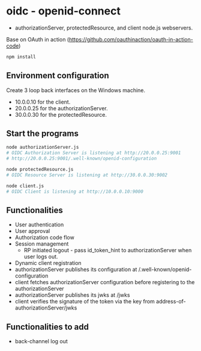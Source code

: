 # oidc - openid-connect

* authorizationServer, protectedResource, and client node.js webservers.

Base on OAuth in action (https://github.com/oauthinaction/oauth-in-action-code)

```sh
npm install
```

## Environment configuration

Create 3 loop back interfaces on the Windows machine.

* 10.0.0.10 for the client.
* 20.0.0.25 for the authorizationServer.
* 30.0.0.30 for the protectedResource.

## Start the programs

```sh
node authorizationServer.js
# OIDC Authorization Server is listening at http://20.0.0.25:9001
# http://20.0.0.25:9001/.well-known/openid-configuration

node protectedResource.js
# OIDC Resource Server is listening at http://30.0.0.30:9002

node client.js
# OIDC Client is listening at http://10.0.0.10:9000
```

## Functionalities

* User authentication
* User approval
* Authorization code flow
* Session management
  * RP initiated logout - pass id_token_hint to authorizationServer when user logs out.
* Dynamic client registration
* authorizationServer publishes its configuration at /.well-known/openid-configuration
* client fetches authorizationServer configuration before registering to the authorizationServer
* authorizationServer publishes its jwks at /jwks
* client verifies the signature of the token via the key from address-of-authorizationServer/jwks

## Functionalities to add

* back-channel log out
